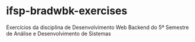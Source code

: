 # ifsp-bradwbk-exercises

Exercícios da disciplina de Desenvolvimento Web Backend do 5º Semestre de Análise e Desenvolvimento de Sistemas
